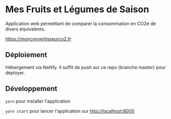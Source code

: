 # Mes Fruits et Légumes de Saison

Application web permettant de comparer la consommation en CO2e de divers équivalents.

https://monconvertisseurco2.fr

## Déploiement

Hébergement via Netlify. Il suffit de push sur ce repo (branche master) pour déployer.

## Développement

`yarn` pour installer l'application

`yarn start` pour lancer l'application sur [http://localhost:8000](http://localhost:8000)
